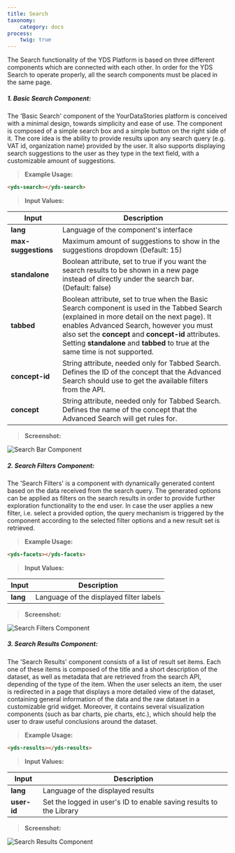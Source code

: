 ```yaml
---
title: Search
taxonomy:
    category: docs
process:
	twig: true
---
```


The Search functionality of the YDS Platform is based on three different
components which are connected with each other. In order for the YDS Search to
operate properly, all the search components must be placed in the same page.

##### 1. Basic Search Component:

The 'Basic Search' component of the YourDataStories platform is conceived with a
minimal design, towards simplicity and ease of use. The component is composed of
a simple search box and a simple button on the right side of it. The core idea is
the ability to provide results upon any search query (e.g. VAT id, organization name)
provided by the user. It also supports displaying search suggestions to the user
as they type in the text field, with a customizable amount of suggestions.

> **Example Usage:**

```html
<yds-search></yds-search>
```

> **Input Values:**

| Input  | Description |
| ------ | ----------- |
| **lang** | Language of the component's interface |
| **max-suggestions** | Maximum amount of suggestions to show in the suggestions dropdown (Default: 15) |
| **standalone** | Boolean attribute, set to true if you want the search results to be shown in a new page instead of directly under the search bar. (Default: false) |
| **tabbed** | Boolean attribute, set to true when the Basic Search component is used in the Tabbed Search (explained in more detail on the next page). It enables Advanced Search, however you must also set the **concept** and **concept-id** attributes. Setting **standalone** and **tabbed** to true at the same time is not supported. |
| **concept-id** | String attribute, needed only for Tabbed Search. Defines the ID of the concept that the Advanced Search should use to get the available filters from the API. |
| **concept** | String attribute, needed only for Tabbed Search. Defines the name of the concept that the Advanced Search will get rules for. |

> **Screenshot:**

![Search Bar Component](/user/images/search_bar.jpg)

##### 2. Search Filters Component:

The 'Search Filters' is a component with dynamically generated content based on
the data received from the search query. The generated options can be applied as
filters on the search results in order to provide further exploration functionality
to the end user. In case the user applies a new filter, i.e. select a provided option,
the query mechanism is triggered by the component according to the selected filter
options and a new result set is retrieved.

> **Example Usage:**

```html
<yds-facets></yds-facets>
```

> **Input Values:**

| Input  | Description |
| ------ | ----------- |
| **lang** | Language of the displayed filter labels |

> **Screenshot:**

![Search Filters Component](/user/images/search_filters.jpg)

##### 3. Search Results Component:

The 'Search Results' component consists of a list of result set items. Each
one of these items is composed of the title and a short description of the dataset,
as well as metadata that are retrieved from the search API, depending of the type of
the item. When the user selects an item, the user is redirected in a page that displays
a more detailed view of the dataset, containing general information of the data and the
raw dataset in a customizable grid widget. Moreover, it contains several visualization
components (such as bar charts, pie charts, etc.), which should help the user to draw
useful conclusions around the dataset.

> **Example Usage:**

```html
<yds-results></yds-results>
```

> **Input Values:**

| Input  | Description |
| ------ | ----------- |
| **lang** | Language of the displayed results |
| **user-id** | Set the logged in user's ID to enable saving results to the Library |

> **Screenshot:**

![Search Results Component](/user/images/search_results.jpg)
